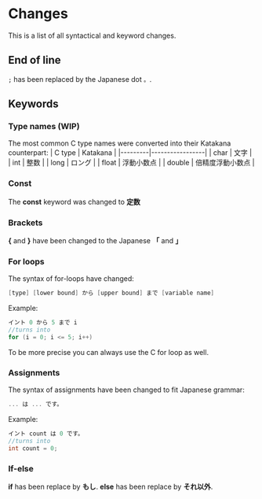 # Changes
This is a list of all syntactical and keyword changes.

## End of line
```;``` has been replaced by the Japanese dot ```。```.

## Keywords

### Type names (WIP)
The most common C type names were converted into  their Katakana counterpart:
| C type  | Katakana        |
|---------|-----------------|
| char    | 文字            |
| int     | 整数            |
| long    | ロング          |
| float   | 浮動小数点       |
| double  | 倍精度浮動小数点 |

### Const
The **const** keyword was changed to **定数**

### Brackets
**{** and **}** have been changed to the Japanese **「** and **」**

### For loops
The syntax of for-loops have changed:
```C
[type] [lower bound] から [upper bound] まで [variable name]
```
Example:
```C
イント 0 から 5 まで i
//turns into
for (i = 0; i <= 5; i++)
```

To be more precise you can always use the C for loop as well.


### Assignments
The syntax of assignments have been changed to fit Japanese grammar:
```C
... は ... です。
```
Example:
```C
イント count は 0 です。
//turns into
int count = 0;
```

### If-else
**if** has been replace by **もし**.
**else** has been replace by **それ以外**.